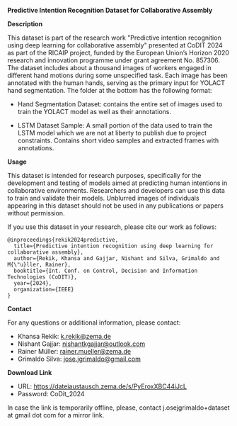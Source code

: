 **Predictive Intention Recognition Dataset for Collaborative Assembly**

**Description**

This dataset is part of the research work "Predictive intention recognition using deep learning for collaborative assembly" presented at CoDIT 2024 as part of the RICAIP project, funded by the European Union’s Horizon 2020 research and innovation programme under grant agreement No. 857306. The dataset includes about a thousand images of workers engaged in different hand motions during some unspecified task. Each image has been annotated with the human hands, serving as the primary input for YOLACT hand segmentation. The folder at the bottom has the following format:

- Hand Segmentation Dataset: contains the entire set of images used to train the YOLACT model as well as their annotations.

- LSTM Dataset Sample: A small portion of the data used to train the LSTM model which we are not at liberty to publish due to project constraints. Contains short video samples and extracted frames with annotations.

**Usage**

This dataset is intended for research purposes, specifically for the development and testing of models aimed at predicting human intentions in collaborative environments. Researchers and developers can use this data to train and validate their models. Unblurred images of individuals appearing in this dataset should not be used in any publications or papers without permission.

If you use this dataset in your research, please cite our work as follows:

```
@inproceedings{rekik2024predictive,
  title={Predictive intention recognition using deep learning for collaborative assembly},
  author={Rekik, Khansa and Gajjar, Nishant and Silva, Grimaldo and M{\"u}ller, Rainer},
  booktitle={Int. Conf. on Control, Decision and Information Technologies (CoDIT)},
  year={2024},
  organization={IEEE}
}
```

**Contact**

For any questions or additional information, please contact:

- Khansa Rekik: k.rekik@zema.de
- Nishant Gajjar: nishantkgajjar@outlook.com
- Rainer Müller: rainer.mueller@zema.de
- Grimaldo Silva: jose.jgrimaldo@gmail.com

**Download Link**

- URL: https://dateiaustausch.zema.de/s/PyEroxXBC44iJcL 
- Password: CoDit_2024

In case the link is temporarily offline, please, contact j.osejgrimaldo+dataset at gmail dot com for a mirror link. 
